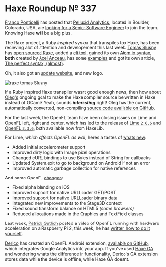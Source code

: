 [_template]: ../templates/roundup.html
[date]: / "2015-09-21 13:29:00"
[modified]: / "2015-09-21 15:35:00"
[published]: / "2015-09-21 16:00:00"
[“”]: a ""
# Haxe Roundup № 337

[Franco Ponticelli][tw1] has posted that [Pellucid Analytics][l2], located in Boulder,
Colorado, USA, are [looking for a Senior Software Engineer][l1] to join the team. 
Knowing Haxe **will** be a big plus.

The Raxe project, a Ruby _inspired syntax_ that transpiles too Haxe, has been
recieving alot of attention and developement this last week. [Tomas Slusny][tw2]
has [open sourced Raxe][l3], added a [cli tool][l4], gained its own
[Atom.io syntax][l5], **both** created by [Axel Anceau][tw3], has some [examples][l6]
and got its own article, [The perfect syntax, (almost)][l7].

Oh, it also got an [update website][l8], and new logo.

![raxe tomas Slusny](/img/337/raxe.png "The RaxeLang logo")

If a Ruby inspired Haxe transpiler wasnt good enough news, then how about 
[Oleg's][tw4] ongoing goal to make the Haxe compiler source be written in Haxe
instead of OCaml? Yeah, sounds _**interesting**_ right! Oleg has the current,
automatically converted, non-compiling [source code available on GitHub][l9].

For the last week, the OpenFL team have been closing issues on Lime and OpenFL left,
right and center, which has led to the release of [Lime `2.6.6`][l10] and 
[OpenFL `3.3.6`][l11], both available now from HaxeLib.

For Lime, _which affects OpenFL as well_, heres a tastes of [whats new][l12]:
	
- Added initial accelerometer support
- Improved dirty logic with Image pixel operations
- Changed cURL bindings to use Bytes instead of String for callbacks
- Updated System.exit to go to background on Android if not an error
- Improved automatic garbage collection for native references

And some OpenFL [changes][l13]:
	
- Fixed alpha blending on iOS
- Improved support for native URLLoader GET/POST
- Improved support for native URLLoader binary data
- Integrated new improvements to the Stage3D context
- Fixed sound transform balance on HTML5 _(some browsers)_
- Reduced allocations made in the Graphics and TextField classes

Last week, [Patrick Gutlich][tw5] posted a video of OpenFL running with hardware acceleration
on a Raspberry Pi 2, this week, he has [written how to do it yourself][l14].

[Derico][tw6] has created an OpenFL Android extension, [available on GitHub][l15],
which integrates Google Analytics into your app. If you've used [Haxe GA][l16]
and wondering whats the difference in functionality, Derico's GA extension stores
data while the device is offline, while Haxe GA doesnt.

[tw6]: https://twitter.com/DrDerico_ru "@DrDerico_ru"
[tw5]: https://twitter.com/gepatto "@gepatto"
[tw4]: https://twitter.com/PeyTyPeyTy "@PeyTyPeyTy"
[tw3]: https://twitter.com/PeekMo "@PeekMo"
[tw2]: https://twitter.com/_deathbeam "@_deathbeam"
[tw1]: https://twitter.com/fponticelli "@fponticelli"
	
[l16]: https://github.com/sempaigames/haxe-ga "Haxe GA on GitHub"
[l15]: https://github.com/DrDerico/drderico-ga "DrDerico Google Analytics on GitHub"
[l14]: http://www.gepatto.nl/getting-openfl-to-run-with-hardware-acceleration-on-a-raspberry-pi-2/ "Getting OpenFL to run with hardware acceleration on Raspberry Pi 2"
[l13]: https://github.com/openfl/openfl/blob/master/CHANGELOG.md "OpenFL CHANGELOG on GitHub"
[l12]: https://github.com/openfl/lime/blob/master/CHANGELOG.md "Lime CHANGELOG on GitHub"
[l11]: http://lib.haxe.org/p/openfl "OpenFL 3.3.6 on HaxeLib"
[l10]: http://lib.haxe.org/p/lime "Lime 2.6.6 on HaxeLib"
[l9]: https://github.com/PeyTy/HaxeInHaxe "HaxeInHaxe on GitHub"
[l8]: https://raxe-lang.org/ "Raxe - An awesome mix between Haxe and Ruby"
[l7]: https://nondev.io/The-perfect-syntax-almost/ "The perfect syntax (almost)"
[l6]: https://github.com/nondev/raxe/tree/master/examples "Raxe Examples in Github"
[l5]: https://atom.io/packages/raxe-lang "Raxe Atom.io Syntax Highlighter"
[l4]: https://twitter.com/_deathbeam/status/647515910543159296 "Raxe now has a CLI Tool"
[l3]: https://github.com/nondev/raxe "Raxe on GitHub"
[l2]: http://www.pellucid.com/ "Pellucid Analytics: Data. Visualization. Advice"
[l1]: https://careers.stackoverflow.com/jobs/98325/senior-software-engineer-pellucid-analytics " Job Details for Senior Software Engineer at Pellucid Analytics"